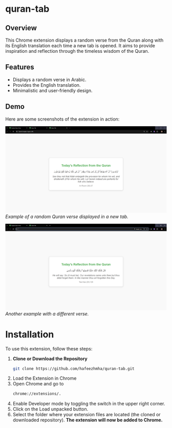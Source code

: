 # quran-tab

## Overview
This Chrome extension displays a random verse from the Quran along with its English translation each time a new tab is opened. It aims to provide inspiration and reflection through the timeless wisdom of the Quran.

## Features
- Displays a random verse in Arabic.
- Provides the English translation.
- Minimalistic and user-friendly design.

## Demo
Here are some screenshots of the extension in action:

![Screenshot 1](screenshots/1.png)
*Example of a random Quran verse displayed in a new tab.*

![Screenshot 2](screenshots/2.png)
*Another example with a different verse.*

# Installation

To use this extension, follow these steps:

1. **Clone or Download the Repository**
   ```bash
   git clone https://github.com/hafeezhmha/quran-tab.git

2. Load the Extension in Chrome
3. Open Chrome and go to
   ```bash
   chrome://extensions/.
4. Enable Developer mode by toggling the switch in the upper right corner.
5. Click on the Load unpacked button.
6. Select the folder where your extension files are located (the cloned or downloaded repository).
**The extension will now be added to Chrome.**

